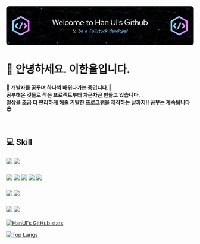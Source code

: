 <!--
**All4Comfort/All4Comfort** is a ✨ _special_ ✨ repository because its `README.md` (this file) appears on your GitHub profile.

Here are some ideas to get you started:

- 🔭 I’m currently working on ...
- 🌱 I’m currently learning ...
- 👯 I’m looking to collaborate on ...
- 🤔 I’m looking for help with ...
- 💬 Ask me about ...
- 📫 How to reach me: ...
- 😄 Pronouns: ...
- ⚡ Fun fact: ...
-->
<img src="images\github-header-bigger.png"/>

<h1>👋 안녕하세요. 이한울입니다.</h1>
<div><h4>🌱 개발자를 꿈꾸며 하나씩 배워나가는 중입니다.🐾</br>
공부해온 것들로 작은 프로젝트부터 차근차근 만들고 있습니다.</br>
일상을 조금 더 편리하게 해줄 기발한 프로그램을 제작하는 날까지!! 공부는 계속됩니다 😎</h4></div>
</br>

<h2>💻 Skill</h2>
<!--<h3>Tool</h3>-->
<h3>
<!--이클립스 로고-->
<img src="https://img.shields.io/badge/eclipseide-2C2255?style=flat-square&logo=eclipseide&logoColor=white"/>
<!--VS코드 로고-->
<img src="https://img.shields.io/badge/visualstudiocode-007ACC?style=flat-square&logo=visualstudiocode&logoColor=white"/></h3>

<!--<h3>Languages</h3>-->
<h3>
<!--HTML5 로고-->
<img src="https://img.shields.io/badge/HTML5-E34F26?style=flat-square&logo=HTML5&logoColor=white"/>
<!--css3 로고-->
<img src="https://img.shields.io/badge/css3-1572B6?style=flat-square&logo=css3&logoColor=white"/>
<!--자바스크립트 로고-->
<img src="https://img.shields.io/badge/javascript-F7DF1E?style=flat-square&logo=javascript&logoColor=white"/>
<!--자바 로고-->
<img src="https://img.shields.io/badge/Java-007396?style=flat-square&logo=java&logoColor=white">
<!--부트스트랩 로고-->
<img src="https://img.shields.io/badge/bootstrap-7952B3?style=flat-square&logo=bootstrap&logoColor=white"/>
</h3>

<h3>
<!--리액트 로고-->
<img src="https://img.shields.io/badge/react-61DAFB?style=flat-square&logo=react&logoColor=white"/>
<!--스프링부트 로고-->
<img src="https://img.shields.io/badge/springboot-6DB33F?style=flat-square&logo=springboot&logoColor=white"/>
</h3>

<h3>
<!--마리아 DB 로고-->
<img src="https://img.shields.io/badge/mariadb-003545?style=flat-square&logo=mariadb&logoColor=white"/>
<!--마이SQL 로고-->
<img src="https://img.shields.io/badge/mysql-4479A1?style=flat-square&logo=mysql&logoColor=white"/>
</h3>
</hr>

[![HanUl's GitHub stats](https://github-readme-stats.vercel.app/api?username=All4Comfort&show_icons=true&theme=shadow_red)](https://github.com/All4Comfort/github-readme-stats)

[![Top Langs](https://github-readme-stats.vercel.app/api/top-langs/?username=All4Comfort&exclude_repo=All4Comfort,desktop-tutorial&theme=shadow_red)](https://github.com/All4Comfort/github-readme-stats)

<!--
[![Readme Card](https://github-readme-stats.vercel.app/api/pin/?username=All4Comfort&repo=FestivalBoard&theme=shadow_red)](https://github.com/All4Comfort/FestivalBoard)
[![Readme Card](https://github-readme-stats.vercel.app/api/pin/?username=All4Comfort&repo=LibraryManagement&theme=shadow_red)](https://github.com/All4Comfort/LibraryManagement)
-->
